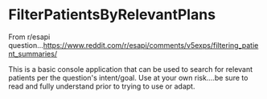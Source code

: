 # FilterPatientsByRelevantPlans
From r/esapi question...https://www.reddit.com/r/esapi/comments/v5exps/filtering_patient_summaries/

This is a basic console application that can be used to search for relevant patients per the question's intent/goal. 
Use at your own risk....be sure to read and fully understand prior to trying to use or adapt. 
